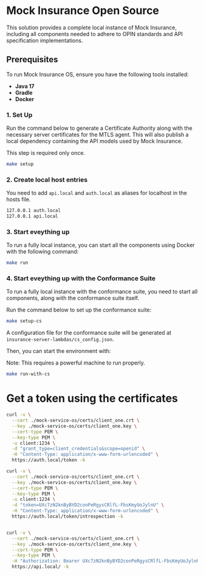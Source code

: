 # Mock Insurance Open Source

This solution provides a complete local instance of Mock Insurance, including all components needed to adhere to OPIN standards and API specification implementations.

## Prerequisites

To run Mock Insurance OS, ensure you have the following tools installed:

- **Java 17**
- **Gradle**
- **Docker**

### 1. Set Up
Run the command below to generate a Certificate Authority along with the necessary server certificates for the MTLS agent. This will also publish a local dependency containing the API models used by Mock Insurance.

This step is required only once.

```bash
make setup
```

### 2. Create local host entries
You need to add `api.local` and `auth.local` as aliases for localhost in the hosts file.

```bash
127.0.0.1 auth.local
127.0.0.1 api.local
```

### 3. Start eveything up
To run a fully local instance, you can start all the components using Docker with the following command:
```bash
make run
```

### 4. Start eveything up with the Conformance Suite
To run a fully local instance with the conformance suite, you need to start all components, along with the conformance suite itself.

Run the command below to set up the conformance suite:
```bash
make setup-cs
```

A configuration file for the conformance suite will be generated at `insurance-server-lambdas/cs_config.json`.

Then, you can start the environment with:

Note: This requires a powerful machine to run properly.
```bash
make run-with-cs
```

# Get a token using the certificates

```bash
curl -v \
  --cert ./mock-service-os/certs/client_one.crt \
  --key ./mock-service-os/certs/client_one.key \
  --cert-type PEM \
  --key-type PEM \
  -u client:1234 \
  -d "grant_type=client_credentials&scope=openid" \
  -H "Content-Type: application/x-www-form-urlencoded" \
  https://auth.local/token -k

curl -v \
  --cert ./mock-service-os/certs/client_one.crt \
  --key ./mock-service-os/certs/client_one.key \
  --cert-type PEM \
  --key-type PEM \
  -u client:1234 \
  -d "token=UXc7zN2knByBYD2conPeRgysCRlfL-FbsKmyUoJylnU" \
  -H "Content-Type: application/x-www-form-urlencoded" \
  https://auth.local/token/introspection -k


curl -v \
  --cert ./mock-service-os/certs/client_one.crt \
  --key ./mock-service-os/certs/client_one.key \
  --cert-type PEM \
  --key-type PEM \
  -H "Authorization: Bearer UXc7zN2knByBYD2conPeRgysCRlfL-FbsKmyUoJylnU" \
  https://api.local/ -k
  ```
